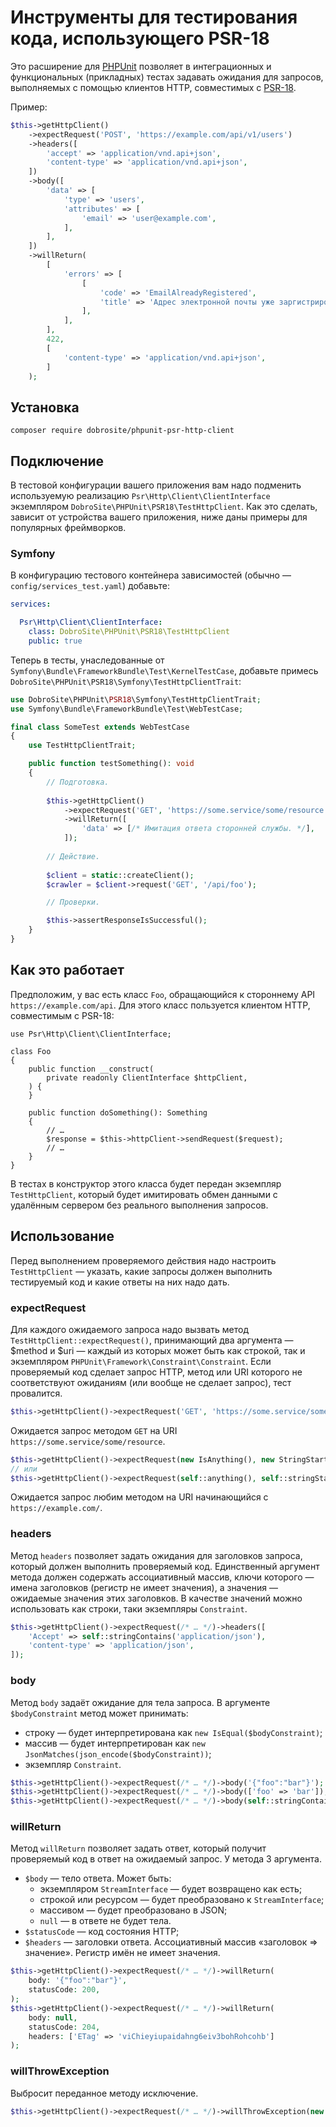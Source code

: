 # Инструменты для тестирования кода, использующего PSR-18

Это расширение для [PHPUnit] позволяет в интеграционных и функциональных (прикладных) тестах
задавать ожидания для запросов, выполняемых с помощью клиентов HTTP, совместимых с [PSR-18].

Пример:

```php
$this->getHttpClient()
    ->expectRequest('POST', 'https://example.com/api/v1/users')
    ->headers([
        'accept' => 'application/vnd.api+json',
        'content-type' => 'application/vnd.api+json',
    ])
    ->body([
        'data' => [
            'type' => 'users',
            'attributes' => [
                'email' => 'user@example.com',
            ],
        ],
    ])
    ->willReturn(
        [
            'errors' => [
                [
                    'code' => 'EmailAlreadyRegistered',
                    'title' => 'Адрес электронной почты уже заргистрирован',
                ],
            ],
        ],
        422,
        [
            'content-type' => 'application/vnd.api+json',
        ]
    );
```

## Установка

    composer require dobrosite/phpunit-psr-http-client

## Подключение

В тестовой конфигурации вашего приложения вам надо подменить используемую реализацию
`Psr\Http\Client\ClientInterface` экземпляром `DobroSite\PHPUnit\PSR18\TestHttpClient`. Как это
сделать, зависит от устройства вашего приложения, ниже даны примеры для популярных фреймворков.

### Symfony

В конфигурацию тестового контейнера зависимостей (обычно — `config/services_test.yaml`) добавьте:

```yaml
services:

  Psr\Http\Client\ClientInterface:
    class: DobroSite\PHPUnit\PSR18\TestHttpClient
    public: true
```

Теперь в тесты, унаследованные от `Symfony\Bundle\FrameworkBundle\Test\KernelTestCase`, добавьте
примесь `DobroSite\PHPUnit\PSR18\Symfony\TestHttpClientTrait`:

```php
use DobroSite\PHPUnit\PSR18\Symfony\TestHttpClientTrait;
use Symfony\Bundle\FrameworkBundle\Test\WebTestCase;

final class SomeTest extends WebTestCase
{
    use TestHttpClientTrait;

    public function testSomething(): void
    {
        // Подготовка.
        
        $this->getHttpClient()
            ->expectRequest('GET', 'https://some.service/some/resource')
            ->willReturn([
                'data' => [/* Имитация ответа сторонней службы. */],
            ]);
        
        // Действие.
        
        $client = static::createClient();
        $crawler = $client->request('GET', '/api/foo');

        // Проверки.

        $this->assertResponseIsSuccessful();
    }
}
```

## Как это работает

Предположим, у вас есть класс `Foo`, обращающийся к стороннему API `https://example.com/api`. Для
этого класс пользуется клиентом HTTP, совместимым с PSR-18:

```injectablephp
use Psr\Http\Client\ClientInterface;

class Foo 
{
    public function __construct(
        private readonly ClientInterface $httpClient,
    ) {
    }
    
    public function doSomething(): Something
    {
        // …
        $response = $this->httpClient->sendRequest($request);
        // …
    }
}
```

В тестах в конструктор этого класса будет передан экземпляр `TestHttpClient`, который будет
имитировать обмен данными с удалённым сервером без реального выполнения запросов.

## Использование

Перед выполнением проверяемого действия надо настроить `TestHttpClient` — указать, какие запросы
должен выполнить тестируемый код и какие ответы на них надо дать.

### expectRequest

Для каждого ожидаемого запроса надо вызвать метод `TestHttpClient::expectRequest()`, принимающий
два аргумента — $method и $uri — каждый из которых может быть как строкой, так и
экземпляром `PHPUnit\Framework\Constraint\Constraint`. Если проверяемый код сделает запрос HTTP,
метод или URI которого не соответствуют ожиданиям (или вообще не сделает запрос), тест провалится.

```php
$this->getHttpClient()->expectRequest('GET', 'https://some.service/some/resource')
```
Ожидается запрос методом `GET` на URI `https://some.service/some/resource`.

```php
$this->getHttpClient()->expectRequest(new IsAnything(), new StringStartsWith('https://example.com/'))
// или
$this->getHttpClient()->expectRequest(self::anything(), self::stringStartsWith('https://example.com/'))
```
Ожидается запрос любим методом на URI начинающийся с `https://example.com/`.

### headers

Метод `headers` позволяет задать ожидания для заголовков запроса, который должен выполнить
проверяемый код. Единственный аргумент метода должен содержать ассоциативный массив, ключи которого
— имена заголовков (регистр не имеет значения), а значения — ожидаемые значения этих заголовков.
В качестве значений можно использовать как строки, таки экземпляры `Constraint`.

```php
$this->getHttpClient()->expectRequest(/* … */)->headers([
    'Accept' => self::stringContains('application/json'),
    'content-type' => 'application/json',
]);
```

### body

Метод `body` задаёт ожидание для тела запроса. В аргументе `$bodyConstraint` метод может принимать:

- строку — будет интерпретирована как `new IsEqual($bodyConstraint)`;
- массив — будет интерпретирован как `new JsonMatches(json_encode($bodyConstraint))`;
- экземпляр `Constraint`.

```php
$this->getHttpClient()->expectRequest(/* … */)->body('{"foo":"bar"}');
$this->getHttpClient()->expectRequest(/* … */)->body(['foo' => 'bar']);
$this->getHttpClient()->expectRequest(/* … */)->body(self::stringContains('bar'));
```

### willReturn

Метод `willReturn` позволяет задать ответ, который получит проверяемый код в ответ на ожидаемый
запрос. У метода 3 аргумента.

- `$body` — тело ответа. Может быть:
  - экземпляром `StreamInterface` — будет возвращено как есть;
  - строкой или ресурсом — будет преобразовано к `StreamInterface`;
  - массивом — будет преобразовано в JSON;
  - `null` — в ответе не будет тела.
- `$statusCode` — код состояния HTTP;
- `$headers` — заголовки ответа. Ассоциативный массив «заголовок => значение». Регистр имён не имеет
  значения.

```php
$this->getHttpClient()->expectRequest(/* … */)->willReturn(
    body: '{"foo":"bar"}',
    statusCode: 200,
);
$this->getHttpClient()->expectRequest(/* … */)->willReturn(
    body: null,
    statusCode: 204,
    headers: ['ETag' => 'viChieyiupaidahng6eiv3bohRohcohb']
);
```

### willThrowException

Выбросит переданное методу исключение.

```php
$this->getHttpClient()->expectRequest(/* … */)->willThrowException(new SomeException(/* … */));
```

[PHPUnit]: https://phpunit.de/
[PSR-18]: https://php-fig.org/psr/psr-18/
